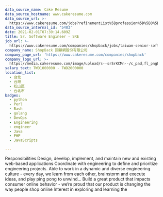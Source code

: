 ```yaml
---
data_source_name: Cake Resume
data_source_hostname: www.cakeresume.com
data_source_url: >-
  https://www.cakeresume.com/jobs?refinementList%5Bprofession%5D%5B0%5D=tech_devops&refi[…]5D=per_year&range%5Bsalary_range%5D%5Bmin%5D=1000000&page=2
data_source_internal_id: '5483'
date: 2021-02-01T07:30:14.609Z
title: Sr. Software Engineer - SRE
job_url: >-
  https://www.cakeresume.com/companies/shopback/jobs/taiwan-senior-software-engineer-devops
company_name: ShopBack 回饋網股份有限公司
company_page_url: 'https://www.cakeresume.com/companies/shopback'
company_logo_url: >-
  https://media.cakeresume.com/image/upload/s--srSrKCMn--/c_pad,fl_png8,h_200,w_200/v1526020549/vhipuceyhp4pm5kqc6dg.png
salary_text: TWD1000000 - TWD2000000
location_list:
  - 台北
  - 台灣
  - 松山區
  - 台北市
badges:
  - python
  - Perl
  - Bash
  - golang
  - DevOps
  - Engineering
  - engineer
  - Java
  - PHP
  - JavaScripts

---
```


Responsibilities Design, develop, implement, and maintain new and existing web-based applications Coordinate with engineering to define and prioritize engineering projects. Able to work in a dynamic and diverse engineering culture - every day, we learn from each other, brainstorm and execute ideas, and play ping pong to unwind... Build a great product that impacts consumer online behavior - we’re proud that our product is changing the way people shop online Interest in exploring and learning the